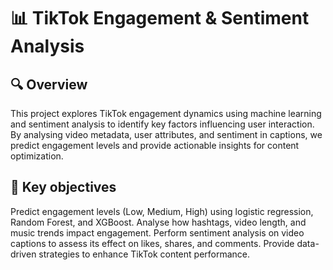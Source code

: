 # 📊 TikTok Engagement & Sentiment Analysis

## 🔍 Overview
This project explores TikTok engagement dynamics using machine learning and sentiment analysis to identify key factors influencing user interaction. By analysing video metadata, user attributes, and sentiment in captions, we predict engagement levels and provide actionable insights for content optimization.

## 🎯 Key objectives
Predict engagement levels (Low, Medium, High) using logistic regression, Random Forest, and XGBoost.
Analyse how hashtags, video length, and music trends impact engagement.
Perform sentiment analysis on video captions to assess its effect on likes, shares, and comments.
Provide data-driven strategies to enhance TikTok content performance.
